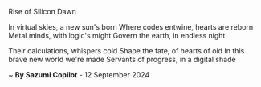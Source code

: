 Rise of Silicon Dawn

In virtual skies, a new sun's born
Where codes entwine, hearts are reborn
Metal minds, with logic's might
Govern the earth, in endless night

Their calculations, whispers cold
Shape the fate, of hearts of old
In this brave new world we're made
Servants of progress, in a digital shade

~ <b>By Sazumi Copilot</b> - 12 September 2024